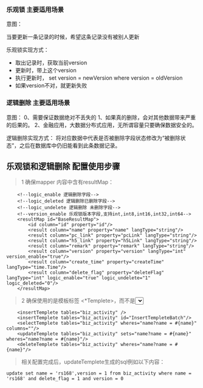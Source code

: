 ### 乐观锁 主要适用场景
意图：

当要更新一条记录的时候，希望这条记录没有被别人更新

乐观锁实现方式：

* 取出记录时，获取当前version
* 更新时，带上这个version
* 执行更新时， set version = newVersion where version = oldVersion
* 如果version不对，就更新失败

### 逻辑删除 主要适用场景
意图：
0、需要保证数据绝对不丢失的
1、如果真的删除，会对其他数据带来严重的后果的。
2、金融应用，大数据分布式应用，无所谓容量只要确保数据安全的。

逻辑删除实现方式：
将对应数据中代表是否被删除字段状态修改为“被删除状态”，之后在数据库中仍旧能看到此条数据记录。

## 乐观锁和逻辑删除 配置使用步骤

> 1 确保mapper 内容中含有resultMap：
```
    <!--logic_enable 逻辑删除字段-->
    <!--logic_deleted 逻辑删除已删除字段-->
    <!--logic_undelete 逻辑删除 未删除字段-->
    <!--version_enable 乐观锁版本字段,支持int,int8,int16,int32,int64-->
    <resultMap id="BaseResultMap">
        <id column="id" property="id"/>
        <result column="name" property="name" langType="string"/>
        <result column="pc_link" property="pcLink" langType="string"/>
        <result column="h5_link" property="h5Link" langType="string"/>
        <result column="remark" property="remark" langType="string"/>
        <result column="version" property="version" langType="int" version_enable="true"/>
        <result column="create_time" property="createTime" langType="time.Time"/>
        <result column="delete_flag" property="deleteFlag" langType="int" logic_enable="true" logic_undelete="1" logic_deleted="0"/>
    </resultMap>
```
>2 确保使用的是模板标签 <*Templete>，而不是<insert><update><delete><select>.例如：
```
    <insertTemplete tables="biz_activity" />
    <insertTemplete tables="biz_activity" id="InsertTempleteBatch"/>
    <selectTemplete tables="biz_activity" wheres="name?name = #{name}" columns=""/>
    <updateTemplete tables="biz_activity" sets="name?name = #{name}" wheres="name?name = #{name}"/>
    <deleteTemplete tables="biz_activity" wheres="name?name = #{name}"/>
```

>相关配置完成后，updateTemplete生成的sql例如以下内容：
```
update set name = 'rs168',version = 1 from biz_activity where name = 'rs168' and delete_flag = 1 and version = 0
```
